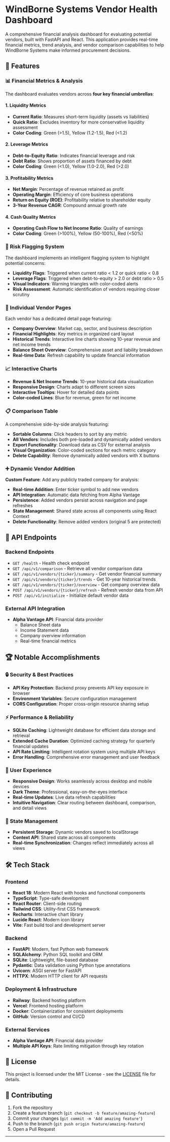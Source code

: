 # WindBorne Systems Vendor Health Dashboard

A comprehensive financial analysis dashboard for evaluating potential vendors, built with FastAPI and React. This application provides real-time financial metrics, trend analysis, and vendor comparison capabilities to help WindBorne Systems make informed procurement decisions.

## 🚀 Features

### 📊 Financial Metrics & Analysis

The dashboard evaluates vendors across **four key financial umbrellas**:

#### 1. **Liquidity Metrics**

- **Current Ratio**: Measures short-term liquidity (assets vs liabilities)
- **Quick Ratio**: Excludes inventory for more conservative liquidity assessment
- **Color Coding**: Green (>1.5), Yellow (1.2-1.5), Red (<1.2)

#### 2. **Leverage Metrics**

- **Debt-to-Equity Ratio**: Indicates financial leverage and risk
- **Debt Ratio**: Shows proportion of assets financed by debt
- **Color Coding**: Green (<1.0), Yellow (1.0-2.0), Red (>2.0)

#### 3. **Profitability Metrics**

- **Net Margin**: Percentage of revenue retained as profit
- **Operating Margin**: Efficiency of core business operations
- **Return on Equity (ROE)**: Profitability relative to shareholder equity
- **3-Year Revenue CAGR**: Compound annual growth rate

#### 4. **Cash Quality Metrics**

- **Operating Cash Flow to Net Income Ratio**: Quality of earnings
- **Color Coding**: Green (>100%), Yellow (50-100%), Red (<50%)

### 🚩 Risk Flagging System

The dashboard implements an intelligent flagging system to highlight potential concerns:

- **Liquidity Flags**: Triggered when current ratio < 1.2 or quick ratio < 0.8
- **Leverage Flags**: Triggered when debt-to-equity > 2.0 or debt ratio > 0.5
- **Visual Indicators**: Warning triangles with color-coded alerts
- **Risk Assessment**: Automatic identification of vendors requiring closer scrutiny

### 🏢 Individual Vendor Pages

Each vendor has a dedicated detail page featuring:

- **Company Overview**: Market cap, sector, and business description
- **Financial Highlights**: Key metrics in organized card layout
- **Historical Trends**: Interactive line charts showing 10-year revenue and net income trends
- **Balance Sheet Overview**: Comprehensive asset and liability breakdown
- **Real-time Data**: Refresh capability to update financial information

### 📈 Interactive Charts

- **Revenue & Net Income Trends**: 10-year historical data visualization
- **Responsive Design**: Charts adapt to different screen sizes
- **Interactive Tooltips**: Hover for detailed data points
- **Color-coded Lines**: Blue for revenue, green for net income

### 📋 Comparison Table

A comprehensive side-by-side analysis featuring:

- **Sortable Columns**: Click headers to sort by any metric
- **All Vendors**: Includes both pre-loaded and dynamically added vendors
- **Export Functionality**: Download data as CSV for external analysis
- **Visual Organization**: Color-coded sections for each metric category
- **Delete Capability**: Remove dynamically added vendors with X buttons

### ➕ Dynamic Vendor Addition

**Custom Feature**: Add any publicly traded company for analysis:

- **Real-time Addition**: Enter ticker symbol to add new vendors
- **API Integration**: Automatic data fetching from Alpha Vantage
- **Persistence**: Added vendors persist across navigation and page refreshes
- **State Management**: Shared state across all components using React Context
- **Delete Functionality**: Remove added vendors (original 5 are protected)

## 🔌 API Endpoints

### Backend Endpoints

- `GET /health` - Health check endpoint
- `GET /api/v1/comparison` - Retrieve all vendor comparison data
- `GET /api/v1/vendors/{ticker}/summary` - Get vendor financial summary
- `GET /api/v1/vendors/{ticker}/trends` - Get 10-year historical trends
- `GET /api/v1/vendors/{ticker}/overview` - Get company overview data
- `POST /api/v1/vendors/{ticker}/refresh` - Refresh vendor data from API
- `POST /api/v1/initialize` - Initialize default vendor data

### External API Integration

- **Alpha Vantage API**: Financial data provider
  - Balance Sheet data
  - Income Statement data
  - Company overview information
  - Real-time financial metrics

## 🏆 Notable Accomplishments

### 🔒 Security & Best Practices

- **API Key Protection**: Backend proxy prevents API key exposure in browser
- **Environment Variables**: Secure configuration management
- **CORS Configuration**: Proper cross-origin resource sharing setup

### ⚡ Performance & Reliability

- **SQLite Caching**: Lightweight database for efficient data storage and retrieval
- **Extended Cache Duration**: Optimized caching strategy for quarterly financial updates
- **API Rate Limiting**: Intelligent rotation system using multiple API keys
- **Error Handling**: Comprehensive error management and user feedback

### 🎨 User Experience

- **Responsive Design**: Works seamlessly across desktop and mobile devices
- **Dark Theme**: Professional, easy-on-the-eyes interface
- **Real-time Updates**: Live data refresh capabilities
- **Intuitive Navigation**: Clear routing between dashboard, comparison, and detail views

### 🔄 State Management

- **Persistent Storage**: Dynamic vendors saved to localStorage
- **Context API**: Shared state across all components
- **Real-time Synchronization**: Changes reflect immediately across all views

## 🛠️ Tech Stack

### Frontend

- **React 18**: Modern React with hooks and functional components
- **TypeScript**: Type-safe development
- **React Router**: Client-side routing
- **Tailwind CSS**: Utility-first CSS framework
- **Recharts**: Interactive chart library
- **Lucide React**: Modern icon library
- **Vite**: Fast build tool and development server

### Backend

- **FastAPI**: Modern, fast Python web framework
- **SQLAlchemy**: Python SQL toolkit and ORM
- **SQLite**: Lightweight, file-based database
- **Pydantic**: Data validation using Python type annotations
- **Uvicorn**: ASGI server for FastAPI
- **HTTPX**: Modern HTTP client for API requests

### Deployment & Infrastructure

- **Railway**: Backend hosting platform
- **Vercel**: Frontend hosting platform
- **Docker**: Containerization for consistent deployments
- **GitHub**: Version control and CI/CD

### External Services

- **Alpha Vantage API**: Financial data provider
- **Multiple API Keys**: Rate limiting mitigation through key rotation


## 📝 License

This project is licensed under the MIT License - see the [LICENSE](LICENSE) file for details.

## 🤝 Contributing

1. Fork the repository
2. Create a feature branch (`git checkout -b feature/amazing-feature`)
3. Commit your changes (`git commit -m 'Add amazing feature'`)
4. Push to the branch (`git push origin feature/amazing-feature`)
5. Open a Pull Request

---


